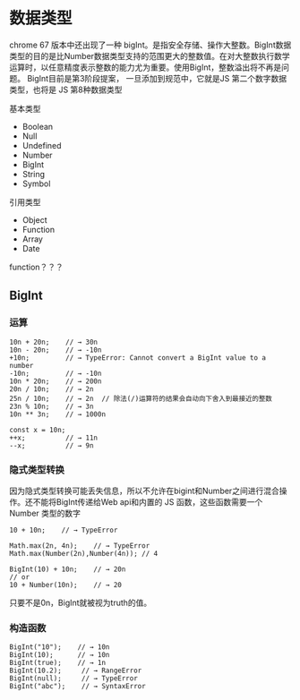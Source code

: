 # 数据类型


chrome 67 版本中还出现了一种 bigInt。是指安全存储、操作大整数。BigInt数据类型的目的是比Number数据类型支持的范围更大的整数值。在对大整数执行数学运算时，以任意精度表示整数的能力尤为重要。使用BigInt，整数溢出将不再是问题。 BigInt目前是第3阶段提案， 一旦添加到规范中，它就是JS 第二个数字数据类型，也将是 JS 第8种数据类型

基本类型
- Boolean
- Null
- Undefined
- Number
- BigInt
- String
- Symbol
  
引用类型
- Object
- Function
- Array
- Date

function？？？

## BigInt
### 运算
```
10n + 20n;    // → 30n
10n - 20n;    // → -10n
+10n;         // → TypeError: Cannot convert a BigInt value to a number
-10n;         // → -10n
10n * 20n;    // → 200n
20n / 10n;    // → 2n
25n / 10n;    // → 2n  // 除法(/)运算符的结果会自动向下舍入到最接近的整数
23n % 10n;    // → 3n
10n ** 3n;    // → 1000n

const x = 10n;
++x;          // → 11n
--x;          // → 9n

```

### 隐式类型转换
因为隐式类型转换可能丢失信息，所以不允许在bigint和Number之间进行混合操作。还不能将BigInt传递给Web api和内置的 JS 函数，这些函数需要一个 Number 类型的数字

```
10 + 10n;    // → TypeError

Math.max(2n, 4n);    // → TypeError
Math.max(Number(2n),Number(4n)); // 4

BigInt(10) + 10n;    // → 20n
// or
10 + Number(10n);    // → 20
```

只要不是0n，BigInt就被视为truth的值。

### 构造函数

```
BigInt("10");    // → 10n
BigInt(10);      // → 10n
BigInt(true);    // → 1n
BigInt(10.2);     // → RangeError
BigInt(null);     // → TypeError
BigInt("abc");    // → SyntaxError
```

